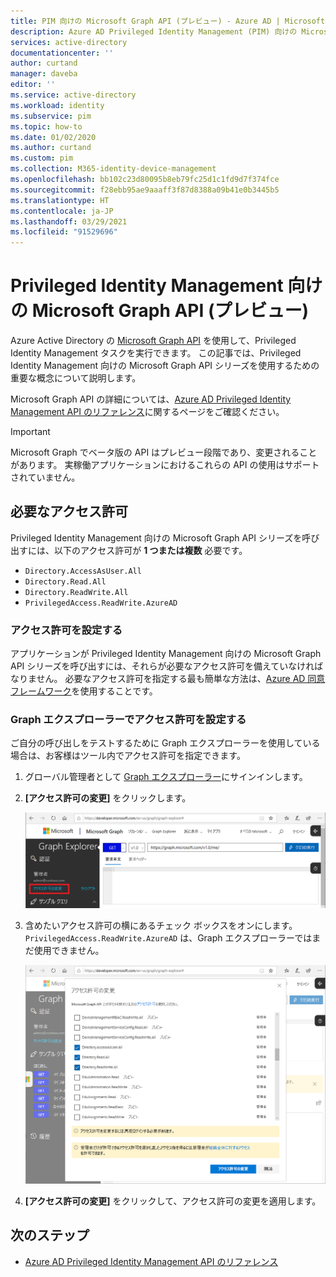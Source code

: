 ```yaml
---
title: PIM 向けの Microsoft Graph API (プレビュー) - Azure AD | Microsoft Docs
description: Azure AD Privileged Identity Management (PIM) 向けの Microsoft Graph API (プレビュー) の使用に関する情報を提供します。
services: active-directory
documentationcenter: ''
author: curtand
manager: daveba
editor: ''
ms.service: active-directory
ms.workload: identity
ms.subservice: pim
ms.topic: how-to
ms.date: 01/02/2020
ms.author: curtand
ms.custom: pim
ms.collection: M365-identity-device-management
ms.openlocfilehash: bb102c23d80095b8eb79fc25d1c1fd9d7f374fce
ms.sourcegitcommit: f28ebb95ae9aaaff3f87d8388a09b41e0b3445b5
ms.translationtype: HT
ms.contentlocale: ja-JP
ms.lasthandoff: 03/29/2021
ms.locfileid: "91529696"
---
```

# <a name="microsoft-graph-apis-for-privileged-identity-management-preview"></a>Privileged Identity Management 向けの Microsoft Graph API (プレビュー)

Azure Active Directory の [Microsoft Graph API](/graph/overview) を使用して、Privileged Identity Management タスクを実行できます。 この記事では、Privileged Identity Management 向けの Microsoft Graph API シリーズを使用するための重要な概念について説明します。

Microsoft Graph API の詳細については、[Azure AD Privileged Identity Management API のリファレンス](/graph/api/resources/privilegedidentitymanagement-root?view=graph-rest-beta)に関するページをご確認ください。

> [!IMPORTANT]
> Microsoft Graph でベータ版の API はプレビュー段階であり、変更されることがあります。 実稼働アプリケーションにおけるこれらの API の使用はサポートされていません。

## <a name="required-permissions"></a>必要なアクセス許可

Privileged Identity Management 向けの Microsoft Graph API シリーズを呼び出すには、以下のアクセス許可が **1 つまたは複数** 必要です。

- `Directory.AccessAsUser.All`
- `Directory.Read.All`
- `Directory.ReadWrite.All`
- `PrivilegedAccess.ReadWrite.AzureAD`

### <a name="set-permissions"></a>アクセス許可を設定する

アプリケーションが Privileged Identity Management 向けの Microsoft Graph API シリーズを呼び出すには、それらが必要なアクセス許可を備えていなければなりません。 必要なアクセス許可を指定する最も簡単な方法は、[Azure AD 同意フレームワーク](../develop/consent-framework.md)を使用することです。

### <a name="set-permissions-in-graph-explorer"></a>Graph エクスプローラーでアクセス許可を設定する

ご自分の呼び出しをテストするために Graph エクスプローラーを使用している場合は、お客様はツール内でアクセス許可を指定できます。

1. グローバル管理者として [Graph エクスプローラー](https://developer.microsoft.com/graph/graph-explorer)にサインインします。

1. **[アクセス許可の変更]** をクリックします。

    ![[アクセス許可の変更] 操作が選択されている [Graph エクスプローラー] ページを示すスクリーンショット。](./media/pim-apis/graph-explorer.png)

1. 含めたいアクセス許可の横にあるチェック ボックスをオンにします。 `PrivilegedAccess.ReadWrite.AzureAD` は、Graph エクスプローラーではまだ使用できません。

    ![Graph エクスプローラー - アクセス許可の変更](./media/pim-apis/graph-explorer-modify-permissions.png)

1. **[アクセス許可の変更]** をクリックして、アクセス許可の変更を適用します。

## <a name="next-steps"></a>次のステップ

- [Azure AD Privileged Identity Management API のリファレンス](/graph/api/resources/privilegedidentitymanagement-root?view=graph-rest-beta)